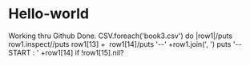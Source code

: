 # Hello-world
Working thru Github
Done.
CSV.foreach('book3.csv') do |row1|/puts row1.inspect//puts row1[13] +  row1[14]/puts '--' +row1.join(', ')
puts '-- START : ' +row1[14] if !row1[15].nil?
